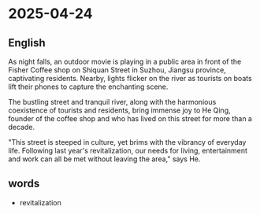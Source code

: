 # 2025-04-24

## English
As night falls, an outdoor movie is playing in a public area in front of the Fisher Coffee shop on Shiquan Street in Suzhou, Jiangsu province, captivating residents. Nearby, lights flicker on the river as tourists on boats lift their phones to capture the enchanting scene.

The bustling street and tranquil river, along with the harmonious coexistence of tourists and residents, bring immense joy to He Qing, founder of the coffee shop and who has lived on this street for more than a decade.

"This street is steeped in culture, yet brims with the vibrancy of everyday life. Following last year's revitalization, our needs for living, entertainment and work can all be met without leaving the area," says He.

## words
* revitalization
